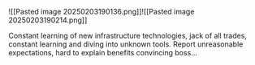 ![[Pasted image 20250203190136.png]]![[Pasted image 20250203190214.png]]

Constant learning of new infrastructure technologies, jack of all trades, constant learning and diving into unknown tools. Report unreasonable expectations, hard to explain benefits convincing boss...